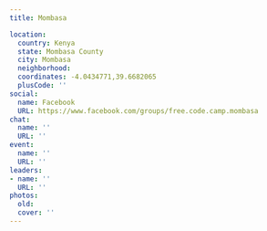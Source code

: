 ```yaml
---
title: Mombasa

location:
  country: Kenya
  state: Mombasa County
  city: Mombasa
  neighborhood: 
  coordinates: -4.0434771,39.6682065
  plusCode: ''
social:
  name: Facebook
  URL: https://www.facebook.com/groups/free.code.camp.mombasa
chat:
  name: ''
  URL: ''
event:
  name: ''
  URL: ''
leaders:
- name: ''
  URL: ''
photos:
  old: 
  cover: ''
---
```

